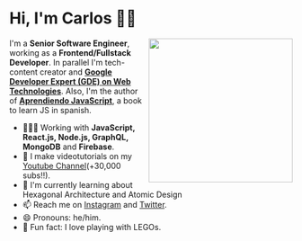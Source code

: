 # Hi, I'm Carlos 👋🏽

<img width=256 align="right" src="https://github.com/carlosazaustre/carlosazaustre/blob/eabeca2eee92184782b3863d079c8f362c0d6513/img/carlos-azaustre.png?raw=true" />

I'm a **Senior Software Engineer**, working as a **Frontend/Fullstack Developer**. In parallel I'm tech-content creator and **[Google Developer Expert (GDE) on Web Technologies](https://developers.google.com/community/experts/directory/profile/profile-carlos_azaustre)**. Also, I'm the author of **[Aprendiendo JavaScript](https://leanpub.com/aprendiendo-javascript)**, a book to learn JS in spanish.

- 👨🏽‍💻   Working with **JavaScript, React.js, Node.js, GraphQL, MongoDB** and **Firebase**.
- 📼   I make videotutorials on my [Youtube Channel](https://youtube.com/carlosazaustre?sub_confirmation=1)(+30,000 subs!!).
- 🌱   I'm currently learning about Hexagonal Architecture and Atomic Design
- 📫   Reach me on [Instagram](https://instagram.com/carlosazaustre) and [Twitter](https://twitter.com/carlosazaustre).
- 😄  Pronouns: he/him.
- 🧱  Fun fact: I love playing with LEGOs.
